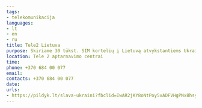 ```yaml
---
tags:
- telekomunikacija
languages:
- lt
- en
- ru
title: Tele2 Lietuva
purpose: Skiriame 30 tūkst. SIM kortelių į Lietuvą atvykstantiems Ukrainos žmonėms. Raudonojo Kryžiaus ir Stiprūs kartu organizacijos perduos PILDYK korteles ukrainiečiams. Su šiomis SIM kortelėmis 3 mėnesius žmonės neribotai ir nemokamai galės skambinti, rašyti SMS ir naudotis internetu. Taip pat primename, kad visi TELE2 klientai į Ukrainą skambinti ir rašyti gali nemokamai.
location: Tele 2 aptarnavimo centrai
time: 
phone: +370 684 00 077
email: 
contacts: +370 684 00 077
date: 
urls:
- https://pildyk.lt/slava-ukraini?fbclid=IwAR2jKY8oNtPoy5vADFVHgPNxBhsy2nBPkhEj3wn8m2Pei-593rh_z49A0Vg
---
```


